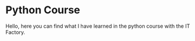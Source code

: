 # Python Course

Hello, here you can find what I have learned in the python course with the IT Factory.
